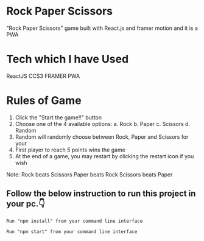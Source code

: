 # Rock Paper Scissors

"Rock Paper Scissors" game built with React.js and framer motion and it is a PWA

# Tech which I have Used

ReactJS
CCS3
FRAMER
PWA

# Rules of Game
1. Click the "Start the game!!" button
2. Choose one of the 4 available options:
	a. Rock
	b. Paper
	c. Scissors
	d. Random
3. Random will randomly choose between Rock, Paper and Scissors for your
4. First player to reach 5 points wins the game
5. At the end of a game, you may restart by clicking the restart icon if you wish

Note:
	Rock beats Scissors
	Paper beats Rock
	Scissors beats Paper
	


## Follow the below instruction to run this project in your pc.👇

```
Run "npm install" from your command line interface 
```

```
Run "npm start" from your command line interface 